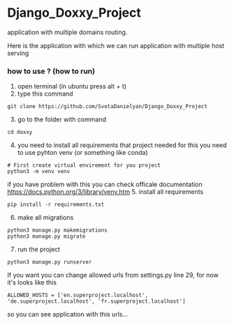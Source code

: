 # Django_Doxxy_Project
application with multiple domains routing.

Here is the application with which we can run application with multiple host serving

### how to use ? (how to run)

1. open terminal (in ubuntu press alt + t)
2. type this command
```commandline
git clone https://github.com/SvetaDanielyan/Django_Doxxy_Project
```
3. go to the folder with command
```commandline
cd doxxy
```
4. you need to install all requirements that project needed for this you need to use pyhton venv (or something like conda)
```commandline
# First create virtual envirement for you project 
python3 -m venv venv
```
if you  have problem with this you can check officale documentation https://docs.python.org/3/library/venv.htm
5. install all requirements
```commandline
pip install -r requirements.txt
```
6. make all migrations
```commandline
python3 manage.py makemigrations
python3 manage.py migrate
```
7. run the project 
```commandline
python3 manage.py runserver
```

If you want you can change allowed urls from settings.py line 29, for now it's looks like this
```commandline
ALLOWED_HOSTS = ['en.superproject.localhost', 'de.superproject.localhost', 'fr.superproject.localhost']
```
so you can see application with this urls...
